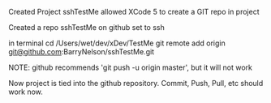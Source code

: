 Created Project sshTestMe
allowed XCode 5 to create a GIT repo in project

Created a repo sshTestMe on github set to ssh

in terminal
cd /Users/wet/dev/xDev/TestMe 
git remote add origin git@github.com:BarryNelson/sshTestMe.git

NOTE: github recommends 'git push -u origin master', but it will not work

Now project is tied into the github repository.
Commit, Push, Pull, etc should work now.